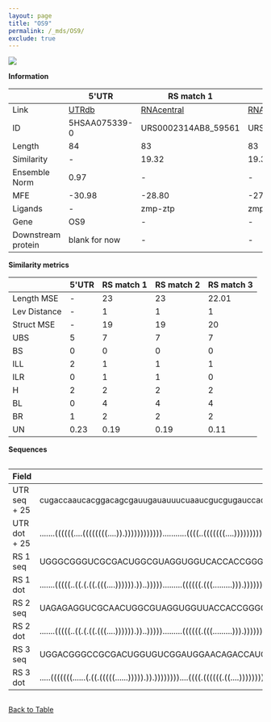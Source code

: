 ```yaml
---
layout: page
title: "OS9"
permalink: /_mds/OS9/
exclude: true
---
```




![](../../alns_9.28.22/aln_5HSAA075339-0_0.985.png?raw=true)


**Information**

| | 5'UTR       | RS match 1   | RS match 2  | RS match 3 |
| ---- | ----------- | ----------- | ----------- | ----------- |
| Link | <a href="http://utrdb.ba.itb.cnr.it/getutr/5HSAA075339-0/1" target="_blank" rel="noopener noreferrer">UTRdb</a>   | <a href="https://rnacentral.org/rna/URS0002314AB8/59561" target="_blank" rel="noopener noreferrer">RNAcentral</a>     |<a href="https://rnacentral.org/rna/URS000231B470/1661" target="_blank" rel="noopener noreferrer">RNAcentral</a>  | <a href="https://rnacentral.org/rna/URS0000C866A7/1227261" target="_blank" rel="noopener noreferrer">RNAcentral</a>   |
| ID | 5HSAA075339-0     | URS0002314AB8_59561     | URS000231B470_1661     | URS0000C866A7_1227261     |
| Length | 84     |  83    | 83   |  85    |
| Similarity | - | 19.32 | 19.32 | 20.31 |
| Ensemble Norm | 0.97 | - | - | - |
| MFE | -30.98 | -28.80 | -27.30 | -36.08 |
| Ligands | - | zmp-ztp | zmp-ztp | zmp-ztp |
| Gene | OS9 | - | - | - |
| Downstream protein | blank for now    |    -    | -  | - |


**Similarity metrics**

| | 5'UTR       | RS match 1   | RS match 2  | RS match 3 |
| ---- | ----------- | ----------- | ----------- | ----------- |
| Length MSE | - | 23 | 23 | 22.01 |
| Lev Distance | - | 1 | 1 | 1 |
| Struct MSE | - | 19 | 19 | 20 |
| UBS| 5 | 7 | 7 | 7 |
| BS | 0 | 0 | 0 | 0 |
| ILL | 2 | 1 | 1 | 1 |
| ILR | 0 | 1 | 1 | 0 |
| H | 2 | 2 | 2 | 2 |
| BL | 0 | 4 | 4 | 4 |
| BR | 1 | 2 | 2 | 2 |
| UN | 0.23 | 0.19 | 0.19 | 0.11 |

**Sequences**


<div style="overflow-x:auto;">

<table>
<colgroup>
<col width="30%" />
<col width="70%" />
</colgroup>
<thead>
<tr class="header">
<th>Field</th>
<th>Description</th>
</tr>
</thead>
<tbody>
<tr>
<td markdown="span">UTR seq + 25 </td>
<td markdown="span"> cugaccaaucacggacagcgauugauauuucuaaucgucgugauccaccuccccaggacATGGCGGCGGAAACGCTGCTGTCCA </td>
</tr>
<tr>
<td markdown="span">UTR dot + 25  </td>
<td markdown="span"> .......((((((....((((((((....)).))))))))))))...........((((..(((((((....))))))))))).
</td>
</tr>


<tr>
<td markdown="span">RS 1 seq </td>
<td markdown="span"> UGGGCGGGUCGCGACUGGCGUAGGUGGUCACCACCGGGGAGCGGCACAGAAUUGACCGCGGGUCGUUCGCCUGGGCACGUGGU
</td>
</tr>


<tr>
<td markdown="span">RS 1 dot </td>
<td markdown="span"> .......(((((..((.(.((.(((....)))))).))..))))).........((((((.(((.........))).))))))
</td>
</tr>


<tr>
<td markdown="span">RS 2 seq </td>
<td markdown="span"> UAGAGAGGUCGCAACUGGCGUAGGUGGUUACCACCGGGGAGCGGCACAGAAUUGAUCGCGGGUCGUUCGCCUGGGCACGCGAU
</td>
</tr>


<tr>
<td markdown="span">RS 2 dot </td>
<td markdown="span"> .......(((((..((.(.((.(((....)))))).))..))))).........((((((.(((.........))).))))))
</td>
</tr>


<tr>
<td markdown="span">RS 3 seq </td>
<td markdown="span"> UGGACGGGCCGCGACUGGUGUCGGAUGGAACAGACCAUCGGGGAGCGGCUCCACAGAGCGGACGCCGCACGCCUGGGUGUCGCUC
</td>
</tr>


<tr>
<td markdown="span">RS 3 dot </td>
<td markdown="span"> .....(((((((......(.((.(((((......))))).)).))))))))....((((.((((((.((....))))))))))))
</td>
</tr>

</tbody>
</table>


</div>


[Back to Table](../../display)
